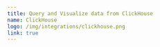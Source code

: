 ```yaml
---
title: Query and Visualize data from ClickHouse
name: ClickHouse
logo: /img/integrations/clickhouse.png
link: true
---
```

